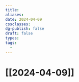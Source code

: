 ```yaml
---
title: 
aliases: 
date: 2024-04-09
cssclasses: 
dg-publish: false
draft: false
types: 
tags: 
  - 
---
```

# [[2024-04-09]]


